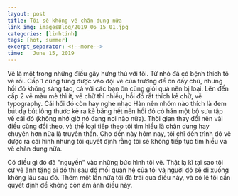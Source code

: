 ```yaml
---
layout: post
title: Tôi sẽ không vẽ chân dung nữa
link_img: imagesBlog/2019_06_15_01.jpg
categories: [linhtinh]
tags: [hot, summer]
excerpt_separator: <!--more-->
time:   June 15, 2019
---
```

Vẽ là một trong những điều gây hứng thú với tôi. Từ nhỏ đã có bệnh thích tô vẽ rồi. Cấp 1 cũng từng được vào đội vẽ của trường để ôn đấy chứ, nhưng hồi đó không sáng tạo, cả với các bạn ôn cùng giỏi quá nên bị loại. Lên đến cấp 2 vẽ màu mè thì ít, vẽ chữ thì nhiều, hồi đó rất thích kẻ chữ, vẽ typography. <!--more-->
Cái hồi đó còn hay nghe nhạc Hàn nên nhóm nào thích là đem bút dạ bút lông thước kẻ ra kẻ bằng hết nên hồi đó có hẳn một bộ sưu tập về cái đó (không nhớ giờ nó đang nơi nào nữa). Thời gian thay đổi nên vài điều cũng đổi theo, và thể loại tiếp theo tôi tìm hiểu là chân dung hay chuyên hơn nữa là truyền thần. Cho đến này hôm nay, tôi chỉ đến trình độ vẽ được ra cái hình nhưng tôi quyết định rằng tôi sẽ không tiếp tục tìm hiểu và vẽ chân dung nữa.

Có điều gì đó đã "nguyền" vào những bức hình tôi vẽ. Thật lạ kì tại sao tôi cứ vẽ ảnh tặng ai đó thì sau đó mối quan hệ của tôi và người đó sẽ đi xuống không lâu sau đó. Thêm một lần nữa tôi đã trải qua điều này, và có lẽ tôi cần quyết định để không còn ám ảnh điều này. 
